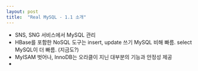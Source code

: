 ```yaml
---
layout: post
title:  "Real MySQL - 1.1 소개"
---
```


- SNS, SNG 서비스에서 MySQL 관리
- HBase를 포함한 NoSQL 도구는 insert, update 쓰기 MySQL 비해 빠름. select MySQL이 더 빠름. (지금도?)
- MyISAM 벗어나, InnoDB는 오라클이 지닌 대부분의 기능과 안정성 제공
- 
